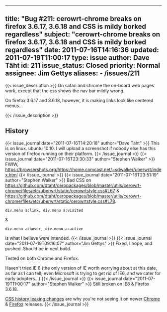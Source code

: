 
---
title: "Bug #211: cerowrt-chrome breaks on firefox 3.6.17, 3.6.18 and CSS is mildy borked regardless"
subject: "cerowrt-chrome breaks on firefox 3.6.17, 3.6.18 and CSS is mildy borked regardless"
date: 2011-07-16T14:16:36
updated: 2011-07-19T11:00:17
type: issue
author: Dave Täht
id: 211
issue_status: Closed
priority: Normal
assignee: Jim Gettys
aliases:
    - /issues/211
---

{{< issue_description >}}
On safari and chrome the on-board web pages work, except that the css
shows the nav bar mildly wrong.

On firefox 3.6.17 and 3.6.18, however, it is making links look like
centered menus...


{{< /issue_description >}}

## History
{{< issue_journal date="2011-07-16T14:20:18" author="Dave Täht" >}}
This is on linux. ubuntu 10.10. I will upload a screenshot if nobody
else has this version of firefox running on their platform.
{{< /issue_journal >}}
{{< issue_journal date="2011-07-16T23:30:33" author="Stephen Walker" >}}
FWIW,
https://browsershots.org/https://home.comcast.net/~sdwalker/uberwrt/index.html
{{< /issue_journal >}}
{{< issue_journal date="2011-07-16T23:51:19" author="Stephen Walker" >}}
Bad CSS on
https://github.com/dtaht/ceropackages/blob/master/utils/cerowrt-chrome/files/etc/uberwrt/static/cerowrtstyle.css#L67
&
https://github.com/dtaht/ceropackages/blob/master/utils/cerowrt-chrome/files/etc/uberwrt/static/cerowrtstyle.css#L78.

`div.menu a:link,
div.menu a:visited`

&

`div.menu a:hover,
div.menu a:active`

is what I believe were intended.
{{< /issue_journal >}}
{{< issue_journal date="2011-07-19T09:16:07" author="Jim Gettys" >}}
Fixed, I hope, and pushed. Should be in next build.

Tested on both Chrome and Firefox.

Haven't tried IE 8 (the only version of IE worth worrying about at this
date, as far as I can tell; even Microsoft is trying to get rid of IE6,
and we cater for early adopters...)
{{< /issue_journal >}}
{{< issue_journal date="2011-07-19T11:00:17" author="Stephen Walker" >}}
Still broken on IE8 & Firefox 3.6.18.

[CSS history leaking
changes](https://blog.mozilla.com/security/2010/03/31/plugging-the-css-history-leak/)
are why you're not seeing it on newer
[Chrome](https://bugs.webkit.org/show_bug.cgi?id=24300) &
[Firefox](https://bugzilla.mozilla.org/show_bug.cgi?id=147777) releases.
{{< /issue_journal >}}

